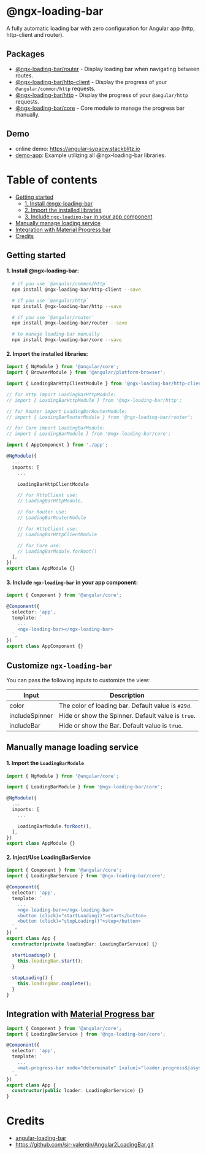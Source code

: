 # @ngx-loading-bar

A fully automatic loading bar with zero configuration for Angular app (http, http-client and router).

## Packages
- [@ngx-loading-bar/router](./packages/router/README.md) - Display loading bar when navigating between routes.
- [@ngx-loading-bar/http-client](./packages/http-client/README.md) - Display the progress of your `@angular/common/http` requests.
- [@ngx-loading-bar/http](./packages/http/README.md) - Display the progress of your `@angular/http` requests.
- [@ngx-loading-bar/core](./packages/core/README.md) - Core module to manage the progress bar manually.

## Demo
- online demo: https://angular-sypacw.stackblitz.io
- [demo-app](./demo): Example utilizing all @ngx-loading-bar libraries.


Table of contents
=================
  * [Getting started](#getting-started)
    * [1. Install @ngx-loading-bar](#1-install-ngx-loading-bar)
    * [2. Import the installed libraries](#2-import-the-installed-libraries)
    * [3. Include `ngx-loading-bar` in your app component](#3-include-ngx-loading-bar-in-your-app-component)
  * [Manually manage loading service](#manually-manage-loading-service)
  * [Integration with Material Progress bar](#integration-with-material-progress-bar)
  * [Credits](#credits)

## Getting started

#### 1. Install @ngx-loading-bar:

```bash
  # if you use `@angular/common/http`
  npm install @ngx-loading-bar/http-client --save

  # if you use `@angular/http`
  npm install @ngx-loading-bar/http --save

  # if you use `@angular/router`
  npm install @ngx-loading-bar/router --save

  # to manage loading-bar manually
  npm install @ngx-loading-bar/core --save
```

#### 2. Import the installed libraries:

```ts
import { NgModule } from '@angular/core';
import { BrowserModule } from '@angular/platform-browser';

import { LoadingBarHttpClientModule } from '@ngx-loading-bar/http-client';

// for Http import LoadingBarHttpModule:
// import { LoadingBarHttpModule } from '@ngx-loading-bar/http';

// for Router import LoadingBarRouterModule:
// import { LoadingBarRouterModule } from '@ngx-loading-bar/router';

// for Core import LoadingBarModule:
// import { LoadingBarModule } from '@ngx-loading-bar/core';

import { AppComponent } from './app';

@NgModule({
  ...
  imports: [
    ...

    LoadingBarHttpClientModule

    // for HttpClient use:
    // LoadingBarHttpModule,

    // for Router use:
    // LoadingBarRouterModule

    // for HttpClient use:
    // LoadingBarHttpClientModule

    // for Core use:
    // LoadingBarModule.forRoot()
  ],
})
export class AppModule {}
```

#### 3. Include `ngx-loading-bar` in your app component:

```ts
import { Component } from '@angular/core';

@Component({
  selector: 'app',
  template: `
    ...
    <ngx-loading-bar></ngx-loading-bar>
  `,
})
export class AppComponent {}

```

## Customize `ngx-loading-bar`

You can pass the following inputs to customize the view:


| Input          | Description                                        |
| -------------  | -------------------------------------------------- |
| color          | The color of loading bar. Default value is `#29d`. |
| includeSpinner | Hide or show the Spinner. Default value is `true`. |
| includeBar     | Hide or show the Bar. Default value is `true`.     |


## Manually manage loading service 

#### 1. Import the `LoadingBarModule`

```ts
import { NgModule } from '@angular/core';

import { LoadingBarModule } from '@ngx-loading-bar/core';

@NgModule({
  ...
  imports: [
    ...

    LoadingBarModule.forRoot(),
  ],
})
export class AppModule {}
```

#### 2. Inject/Use LoadingBarService

```ts
import { Component } from '@angular/core';
import { LoadingBarService } from '@ngx-loading-bar/core';

@Component({
  selector: 'app',
  template: `
    ...
    <ngx-loading-bar></ngx-loading-bar>
    <button (click)="startLoading()">start</button>
    <button (click)="stopLoading()">stop</button>
  `,
})
export class App {
  constructor(private loadingBar: LoadingBarService) {}

  startLoading() {
    this.loadingBar.start();
  }
  
  stopLoading() {
    this.loadingBar.complete();
  }
}
```

## Integration with [Material Progress bar](https://material.angular.io/components/progress-bar/overview)

```ts
import { Component } from '@angular/core';
import { LoadingBarService } from '@ngx-loading-bar/core';

@Component({
  selector: 'app',
  template: `
    ...
    <mat-progress-bar mode="determinate" [value]="loader.progress$|async"></mat-progress-bar>
  `,
})
export class App {
  constructor(public loader: LoadingBarService) {}
}
```

# Credits 

- [angular-loading-bar](https://github.com/chieffancypants/angular-loading-bar)
- https://github.com/sir-valentin/Angular2LoadingBar.git
